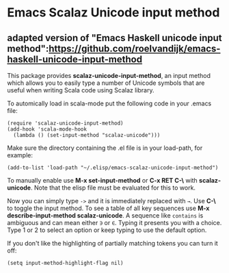 # Emacs Scalaz Unicode input method
## adapted version of "Emacs Haskell unicode input method":https://github.com/roelvandijk/emacs-haskell-unicode-input-method

This package provides **scalaz-unicode-input-method**, an input
method which allows you to easily type a number of Unicode symbols
that are useful when writing Scala code using Scalaz library.

To automically load in scala-mode put the following code in your
.emacs file:

    (require 'scalaz-unicode-input-method)
    (add-hook 'scala-mode-hook 
      (lambda () (set-input-method "scalaz-unicode")))

Make sure the directory containing the .el file is in your load-path,
for example:

    (add-to-list 'load-path "~/.elisp/emacs-scalaz-unicode-input-method")

To manually enable use **M-x set-input-method** or **C-x RET C-\\**
with **scalaz-unicode**. Note that the elisp file must be evaluated
for this to work.

Now you can simply type `->` and it is immediately replaced with
`→`. Use **C-\\** to toggle the input method. To see a table of all
key sequences use **M-x describe-input-method scalaz-unicode**. A
sequence like `contains` is ambiguous and can mean either `∋` or `∈`. Typing
it presents you with a choice. Type 1 or 2 to select an option or keep
typing to use the default option.

If you don't like the highlighting of partially matching tokens you
can turn it off:

    (setq input-method-highlight-flag nil)
